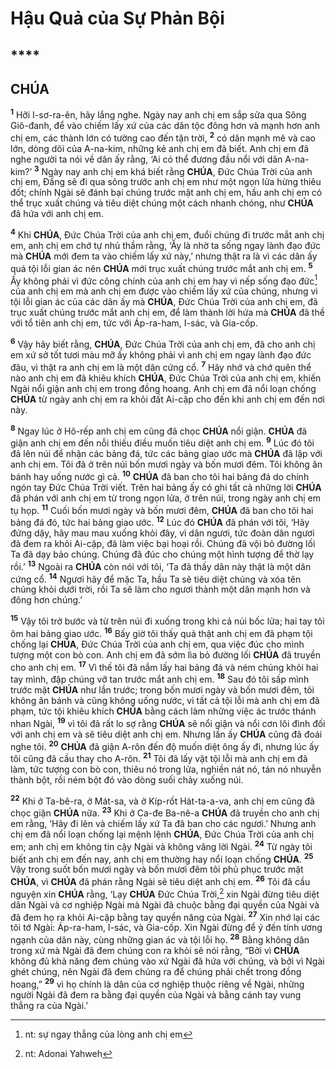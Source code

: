 # Hậu Quả của Sự Phản Bội

## ****

## CHÚA
<sup><b>1</b></sup> Hỡi I-sơ-ra-ên, hãy lắng nghe. Ngày nay anh chị em sắp sửa qua Sông Giô-đanh, để vào chiếm lấy xứ của các dân tộc đông hơn và mạnh hơn anh chị em, các thành lớn có tường cao đến tận trời, <sup><b>2</b></sup> có dân mạnh mẽ và cao lớn, dòng dõi của A-na-kim, những kẻ anh chị em đã biết. Anh chị em đã nghe người ta nói về dân ấy rằng, ‘Ai có thể đương đầu nổi với dân A-na-kim?’ <sup><b>3</b></sup> Ngày nay anh chị em khá biết rằng **CHÚA**, Đức Chúa Trời của anh chị em, Đấng sẽ đi qua sông trước anh chị em như một ngọn lửa hừng thiêu đốt; chính Ngài sẽ đánh bại chúng trước mặt anh chị em, hầu anh chị em có thể trục xuất chúng và tiêu diệt chúng một cách nhanh chóng, như **CHÚA** đã hứa với anh chị em.

<sup><b>4</b></sup> Khi **CHÚA**, Đức Chúa Trời của anh chị em, đuổi chúng đi trước mắt anh chị em, anh chị em chớ tự nhủ thầm rằng, ‘Ấy là nhờ ta sống ngay lành đạo đức mà **CHÚA** mới đem ta vào chiếm lấy xứ này,’ nhưng thật ra là vì các dân ấy quá tội lỗi gian ác nên **CHÚA** mới trục xuất chúng trước mắt anh chị em. <sup><b>5</b></sup> Ấy không phải vì đức công chính của anh chị em hay vì nếp sống đạo đức[^1] của anh chị em mà anh chị em được vào chiếm lấy xứ của chúng, nhưng vì tội lỗi gian ác của các dân ấy mà **CHÚA**, Đức Chúa Trời của anh chị em, đã trục xuất chúng trước mắt anh chị em, để làm thành lời hứa mà **CHÚA** đã thề với tổ tiên anh chị em, tức với Áp-ra-ham, I-sác, và Gia-cốp.

<sup><b>6</b></sup> Vậy hãy biết rằng, **CHÚA**, Đức Chúa Trời của anh chị em, đã cho anh chị em xứ sở tốt tươi màu mỡ ấy không phải vì anh chị em ngay lành đạo đức đâu, vì thật ra anh chị em là một dân cứng cổ. <sup><b>7</b></sup> Hãy nhớ và chớ quên thể nào anh chị em đã khiêu khích **CHÚA**, Đức Chúa Trời của anh chị em, khiến Ngài nổi giận anh chị em trong đồng hoang. Anh chị em đã nổi loạn chống **CHÚA** từ ngày anh chị em ra khỏi đất Ai-cập cho đến khi anh chị em đến nơi này.

<sup><b>8</b></sup> Ngay lúc ở Hô-rếp anh chị em cũng đã chọc **CHÚA** nổi giận. **CHÚA** đã giận anh chị em đến nỗi thiếu điều muốn tiêu diệt anh chị em. <sup><b>9</b></sup> Lúc đó tôi đã lên núi để nhận các bảng đá, tức các bảng giao ước mà **CHÚA** đã lập với anh chị em. Tôi đã ở trên núi bốn mươi ngày và bốn mươi đêm. Tôi không ăn bánh hay uống nước gì cả. <sup><b>10</b></sup> **CHÚA** đã ban cho tôi hai bảng đá do chính ngón tay Đức Chúa Trời viết. Trên hai bảng ấy có ghi tất cả những lời **CHÚA** đã phán với anh chị em từ trong ngọn lửa, ở trên núi, trong ngày anh chị em tụ họp. <sup><b>11</b></sup> Cuối bốn mươi ngày và bốn mươi đêm, **CHÚA** đã ban cho tôi hai bảng đá đó, tức hai bảng giao ước. <sup><b>12</b></sup> Lúc đó **CHÚA** đã phán với tôi, ‘Hãy đứng dậy, hãy mau mau xuống khỏi đây, vì dân ngươi, tức đoàn dân ngươi đã đem ra khỏi Ai-cập, đã làm việc bại hoại rồi. Chúng đã vội bỏ đường lối Ta đã dạy bảo chúng. Chúng đã đúc cho chúng một hình tượng để thờ lạy rồi.’ <sup><b>13</b></sup> Ngoài ra **CHÚA** còn nói với tôi, ‘Ta đã thấy dân này thật là một dân cứng cổ. <sup><b>14</b></sup> Ngươi hãy để mặc Ta, hầu Ta sẽ tiêu diệt chúng và xóa tên chúng khỏi dưới trời, rồi Ta sẽ làm cho ngươi thành một dân mạnh hơn và đông hơn chúng.’

<sup><b>15</b></sup> Vậy tôi trở bước và từ trên núi đi xuống trong khi cả núi bốc lửa; hai tay tôi ôm hai bảng giao ước. <sup><b>16</b></sup> Bấy giờ tôi thấy quả thật anh chị em đã phạm tội chống lại **CHÚA**, Đức Chúa Trời của anh chị em, qua việc đúc cho mình tượng một con bò con. Anh chị em đã sớm lìa bỏ đường lối **CHÚA** đã truyền cho anh chị em. <sup><b>17</b></sup> Vì thế tôi đã nắm lấy hai bảng đá và ném chúng khỏi hai tay mình, đập chúng vỡ tan trước mắt anh chị em. <sup><b>18</b></sup> Sau đó tôi sấp mình trước mặt **CHÚA** như lần trước; trong bốn mươi ngày và bốn mươi đêm, tôi không ăn bánh và cũng không uống nước, vì tất cả tội lỗi mà anh chị em đã phạm, tức tội khiêu khích **CHÚA** bằng cách làm những việc ác trước thánh nhan Ngài, <sup><b>19</b></sup> vì tôi đã rất lo sợ rằng **CHÚA** sẽ nổi giận và nổi cơn lôi đình đối với anh chị em và sẽ tiêu diệt anh chị em. Nhưng lần ấy **CHÚA** cũng đã đoái nghe tôi. <sup><b>20</b></sup> **CHÚA** đã giận A-rôn đến độ muốn diệt ông ấy đi, nhưng lúc ấy tôi cũng đã cầu thay cho A-rôn. <sup><b>21</b></sup> Tôi đã lấy vật tội lỗi mà anh chị em đã làm, tức tượng con bò con, thiêu nó trong lửa, nghiền nát nó, tán nó nhuyễn thành bột, rồi ném bột đó vào dòng suối chảy xuống núi.

<sup><b>22</b></sup> Khi ở Ta-bê-ra, ở Mát-sa, và ở Kíp-rốt Hát-ta-a-va, anh chị em cũng đã chọc giận **CHÚA** nữa. <sup><b>23</b></sup> Khi ở Ca-đe Ba-nê-a **CHÚA** đã truyền cho anh chị em rằng, ‘Hãy đi lên và chiếm lấy xứ Ta đã ban cho các ngươi.’ Nhưng anh chị em đã nổi loạn chống lại mệnh lệnh **CHÚA**, Đức Chúa Trời của anh chị em; anh chị em không tin cậy Ngài và không vâng lời Ngài. <sup><b>24</b></sup> Từ ngày tôi biết anh chị em đến nay, anh chị em thường hay nổi loạn chống **CHÚA**. <sup><b>25</b></sup> Vậy trong suốt bốn mươi ngày và bốn mươi đêm tôi phủ phục trước mặt **CHÚA**, vì **CHÚA** đã phán rằng Ngài sẽ tiêu diệt anh chị em. <sup><b>26</b></sup> Tôi đã cầu nguyện xin **CHÚA** rằng, ‘Lạy **CHÚA** Đức Chúa Trời,[^2] xin Ngài đừng tiêu diệt dân Ngài và cơ nghiệp Ngài mà Ngài đã chuộc bằng đại quyền của Ngài và đã đem họ ra khỏi Ai-cập bằng tay quyền năng của Ngài. <sup><b>27</b></sup> Xin nhớ lại các tôi tớ Ngài: Áp-ra-ham, I-sác, và Gia-cốp. Xin Ngài đừng để ý đến tính ương ngạnh của dân này, cùng những gian ác và tội lỗi họ. <sup><b>28</b></sup> Bằng không dân trong xứ mà Ngài đã đem chúng con ra khỏi sẽ nói rằng, “Bởi vì **CHÚA** không đủ khả năng đem chúng vào xứ Ngài đã hứa với chúng, và bởi vì Ngài ghét chúng, nên Ngài đã đem chúng ra để chúng phải chết trong đồng hoang,” <sup><b>29</b></sup> vì họ chính là dân của cơ nghiệp thuộc riêng về Ngài, những người Ngài đã đem ra bằng đại quyền của Ngài và bằng cánh tay vung thẳng ra của Ngài.’

[^1]: nt: sự ngay thẳng của lòng anh chị em
[^2]: nt: Adonai Yahweh